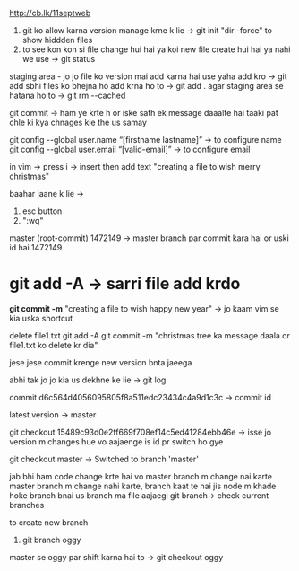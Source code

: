 http://cb.lk/11septweb


1. git ko allow karna version manage krne k lie -> git init
"dir -force" to show hiddden files
2. to see kon kon si file change hui hai ya koi new file create hui hai ya nahi we use -> git status

staging area - jo jo file ko version mai add karna hai use yaha add kro -> git add <file>
sbhi files ko bhejna ho add krna ho to -> git add .
agar staging area se hatana ho to -> git rm --cached <file>

git commit -> ham ye krte h or iske sath ek message daaalte hai taaki pat chle ki kya chnages kie the us samay

git config --global user.name “[firstname lastname]” -> to configure name
git config --global user.email “[valid-email]” -> to configure email

in vim ->
press i -> insert
then add text "creating a file to wish merry christmas"

baahar jaane k lie ->
1. esc button
2. ":wq"

master (root-commit) 1472149 -> master branch par commit kara hai or uski id hai 1472149

 # git add -A -> sarri file add krdo

 **git commit -m** "creating a file to wish happy new year" -> jo kaam vim se kia uska shortcut

 delete file1.txt
 git add -A
 git commit -m "christmas tree ka message daala or file1.txt ko delete kr dia"

 jese jese commit krenge new version bnta jaeega

 abhi tak jo jo kia us dekhne ke lie -> git log

 commit d6c564d4056095805f8a511edc23434c4a9d1c3c -> commit id

 latest version -> master

 git checkout 15489c93d0e2ff669f708ef14c5ed41284ebb46e -> isse jo version m changes hue vo aajaenge
 is id pr switch ho gye

 git checkout master -> Switched to branch 'master'

jab bhi ham code change krte hai vo master branch m change nai karte
master branch m change nahi karte, branch kaat te hai
jis node m khade hoke branch bnai us branch ma file aajaegi
git branch-> check current branches


to create new branch
1. git branch oggy

master se oggy par shift karna hai to -> git checkout oggy

